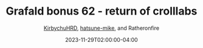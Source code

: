 ---
title: "Grafald bonus 62 - return of crolllabs"
type: "image"
date: 2023-11-29T02:00:00-04:00
draft: false
categories:
- comics
- collaborations
tags:
- grafald
image_path: "../img/2023/bonus_62.png"
alt_text: ""
author: "[KirbychuHRD](https://cohost.org/KirbychuHRD), [hatsune-mike](https://cohost.org/hatsune-mike), and Ratheronfire"
---